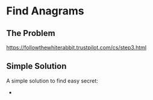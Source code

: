 # Find Anagrams

## The Problem

https://followthewhiterabbit.trustpilot.com/cs/step3.html

## Simple Solution

A simple solution to find easy secret:

- 